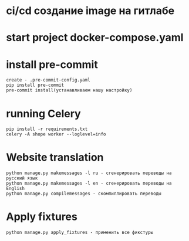 # ci/cd создание image на гитлабе

# start project docker-compose.yaml


# install pre-commit
    create - .pre-commit-config.yaml
    pip install pre-commit
    pre-commit install(устанавливаем нашу настройку)

# running Celery
    pip install -r requirements.txt
    celery -A shope worker --loglevel=info

# Website translation
    python manage.py makemessages -l ru - сгенерировать переводы на русский язык
    python manage.py makemessages -l en - сгенерировать переводы на English
    python manage.py compilemessages - скомпиллировать переводы

# Apply fixtures
    python manage.py apply_fixtures - применить все фикстуры

